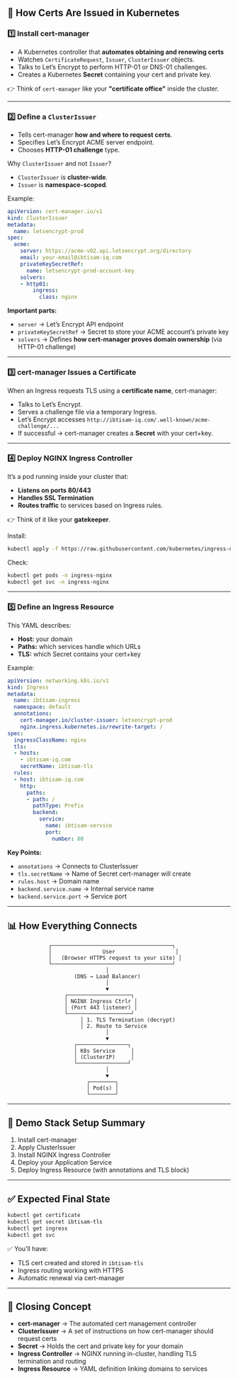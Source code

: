 ## 📜 How Certs Are Issued in Kubernetes  

### 1️⃣ Install **cert-manager**
- A Kubernetes controller that **automates obtaining and renewing certs**
- Watches `CertificateRequest`, `Issuer`, `ClusterIssuer` objects.
- Talks to Let’s Encrypt to perform HTTP-01 or DNS-01 challenges.
- Creates a Kubernetes **Secret** containing your cert and private key.

👉 Think of `cert-manager` like your **"certificate office"** inside the cluster.

---

### 2️⃣ Define a `ClusterIssuer`
- Tells cert-manager **how and where to request certs**.
- Specifies Let’s Encrypt ACME server endpoint.
- Chooses **HTTP-01 challenge** type.

Why `ClusterIssuer` and not `Issuer`?  
- `ClusterIssuer` is **cluster-wide**.
- `Issuer` is **namespace-scoped**.

Example:
```yaml
apiVersion: cert-manager.io/v1
kind: ClusterIssuer
metadata:
  name: letsencrypt-prod
spec:
  acme:
    server: https://acme-v02.api.letsencrypt.org/directory
    email: your-email@ibtisam-iq.com
    privateKeySecretRef:
      name: letsencrypt-prod-account-key
    solvers:
    - http01:
        ingress:
          class: nginx
```

**Important parts:**
- `server` → Let’s Encrypt API endpoint
- `privateKeySecretRef` → Secret to store your ACME account’s private key  
- `solvers` → Defines **how cert-manager proves domain ownership** (via HTTP-01 challenge)

---

### 3️⃣ cert-manager Issues a Certificate  
When an Ingress requests TLS using a **certificate name**, cert-manager:
- Talks to Let’s Encrypt.
- Serves a challenge file via a temporary Ingress.
- Let’s Encrypt accesses `http://ibtisam-iq.com/.well-known/acme-challenge/...`
- If successful → cert-manager creates a **Secret** with your cert+key.

---

### 4️⃣ Deploy NGINX Ingress Controller  
It’s a pod running inside your cluster that:
- **Listens on ports 80/443**
- **Handles SSL Termination**
- **Routes traffic** to services based on Ingress rules.

👉 Think of it like your **gatekeeper**.

Install:
```bash
kubectl apply -f https://raw.githubusercontent.com/kubernetes/ingress-nginx/main/deploy/static/provider/cloud/deploy.yaml
```

Check:
```bash
kubectl get pods -n ingress-nginx
kubectl get svc -n ingress-nginx
```

---

### 5️⃣ Define an Ingress Resource  
This YAML describes:
- **Host:** your domain
- **Paths:** which services handle which URLs
- **TLS:** which Secret contains your cert+key

Example:
```yaml
apiVersion: networking.k8s.io/v1
kind: Ingress
metadata:
  name: ibtisam-ingress
  namespace: default
  annotations:
    cert-manager.io/cluster-issuer: letsencrypt-prod
    nginx.ingress.kubernetes.io/rewrite-target: /
spec:
  ingressClassName: nginx
  tls:
  - hosts:
    - ibtisam-iq.com
    secretName: ibtisam-tls
  rules:
  - host: ibtisam-iq.com
    http:
      paths:
      - path: /
        pathType: Prefix
        backend:
          service:
            name: ibtisam-service
            port:
              number: 80
```

**Key Points:**
- `annotations` → Connects to ClusterIssuer
- `tls.secretName` → Name of Secret cert-manager will create
- `rules.host` → Domain name
- `backend.service.name` → Internal service name
- `backend.service.port` → Service port

---

## 📊 How Everything Connects  

```plaintext
             ┌──────────────────────────────────────┐
             │                User                   │
             │   (Browser HTTPS request to your site) │
             └──────────────────────────────────────┘
                               │
                     (DNS → Load Balancer)
                               │
                               ▼
                  ┌────────────────────┐
                  │ NGINX Ingress Ctrlr │
                  │ (Port 443 listener) │
                  └────────────────────┘
                       │ 1. TLS Termination (decrypt)
                       │ 2. Route to Service
                               │
                               ▼
                     ┌────────────────┐
                     │ K8s Service     │
                     │ (ClusterIP)     │
                     └────────────────┘
                               │
                               ▼
                         ┌────────┐
                         │ Pod(s) │
                         └────────┘
```

---

## 📝 Demo Stack Setup Summary  

1. Install cert-manager  
2. Apply ClusterIssuer  
3. Install NGINX Ingress Controller  
4. Deploy your Application Service  
5. Deploy Ingress Resource (with annotations and TLS block)

---

## ✅ Expected Final State  

```bash
kubectl get certificate
kubectl get secret ibtisam-tls
kubectl get ingress
kubectl get svc
```

✅ You’ll have:
- TLS cert created and stored in `ibtisam-tls`
- Ingress routing working with HTTPS
- Automatic renewal via cert-manager

---

## 📖 Closing Concept  

- **cert-manager** → The automated cert management controller  
- **ClusterIssuer** → A set of instructions on how cert-manager should request certs  
- **Secret** → Holds the cert and private key for your domain  
- **Ingress Controller** → NGINX running in-cluster, handling TLS termination and routing  
- **Ingress Resource** → YAML definition linking domains to services


